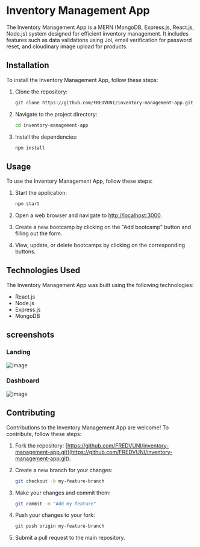 # Inventory Management App

The Inventory Management App is a MERN (MongoDB, Express.js, React.js, Node.js) system designed for efficient inventory management. It includes features such as data validations using Joi, email verification for password reset, and cloudinary image upload for products.

## Installation

To install the Inventory Management App, follow these steps:

1. Clone the repository:

   ```bash
   git clone https://github.com/FREDVUNI/inventory-management-app.git
   ```

2. Navigate to the project directory:

   ```bash
   cd inventory-management-app
   ```

3. Install the dependencies:

   ```bash
   npm install
   ```

## Usage

To use the Inventory Management App, follow these steps:

1. Start the application:

   ```bash
   npm start
   ```

2. Open a web browser and navigate to [http://localhost:3000](http://localhost:3000).
3. Create a new bootcamp by clicking on the "Add bootcamp" button and filling out the form.
4. View, update, or delete bootcamps by clicking on the corresponding buttons.

## Technologies Used

The Inventory Management App was built using the following technologies:

- React.js
- Node.js
- Express.js
- MongoDB

## screenshots

### Landing

![image](https://github.com/FREDVUNI/inventory-management-app/assets/41730664/c49bd2e7-52fb-4593-95ca-fcd81872917f)

### Dashboard

![image](https://github.com/FREDVUNI/inventory-management-app/assets/41730664/3b3c9682-e526-48a7-b0cb-0fc68262b0b0)

## Contributing

Contributions to the Inventory Management App are welcome! To contribute, follow these steps:

1. Fork the repository: [https://github.com/FREDVUNI/inventory-management-app.git](https://github.com/FREDVUNI/inventory-management-app.git).
2. Create a new branch for your changes:

   ```bash
   git checkout -b my-feature-branch
   ```

3. Make your changes and commit them:
   ```bash
   git commit -m "Add my feature"
   ```
4. Push your changes to your fork:
   ```bash
   git push origin my-feature-branch
   ```
5. Submit a pull request to the main repository.
